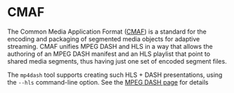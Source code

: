 CMAF
====

The Common Media Application Format ([CMAF](https://developer.apple.com/documentation/http_live_streaming/about_the_common_media_application_format_with_http_live_streaming)) is a standard for the encoding and packaging of segmented media objects for adaptive streaming. CMAF unifies MPEG DASH and HLS in a way that allows the authoring of an MPEG DASH manifest and an HLS playlist that point to shared media segments, thus having just one set of encoded segment files.

The `mp4dash` tool supports creating such HLS + DASH presentations, using the `--hls` command-line option. See the [MPEG DASH page](../dash/index.md) for details
